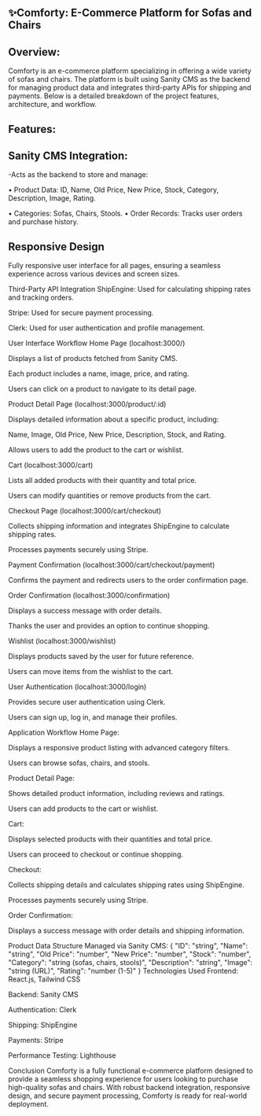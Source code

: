 ## ✨Comforty: E-Commerce Platform for Sofas and Chairs

## Overview:
Comforty is an e-commerce platform specializing in offering a wide variety of sofas and chairs. The platform is built using Sanity CMS as the backend for managing product data and integrates third-party APIs for shipping and payments. 
Below is a detailed breakdown of the project features, architecture, and workflow.

## Features:
## Sanity CMS Integration:
-Acts as the backend to store and manage:

• Product Data: ID, Name, Old Price, New Price, Stock, Category, Description, Image, Rating.

• Categories: Sofas, Chairs, Stools.
• Order Records: Tracks user orders and purchase history.

## Responsive Design
Fully responsive user interface for all pages, ensuring a seamless experience across various devices and screen sizes.

Third-Party API Integration
ShipEngine: Used for calculating shipping rates and tracking orders.

Stripe: Used for secure payment processing.

Clerk: Used for user authentication and profile management.

User Interface Workflow
Home Page (localhost:3000/)

Displays a list of products fetched from Sanity CMS.

Each product includes a name, image, price, and rating.

Users can click on a product to navigate to its detail page.

Product Detail Page (localhost:3000/product/:id)

Displays detailed information about a specific product, including:

Name, Image, Old Price, New Price, Description, Stock, and Rating.

Allows users to add the product to the cart or wishlist.

Cart (localhost:3000/cart)

Lists all added products with their quantity and total price.

Users can modify quantities or remove products from the cart.

Checkout Page (localhost:3000/cart/checkout)

Collects shipping information and integrates ShipEngine to calculate shipping rates.

Processes payments securely using Stripe.

Payment Confirmation (localhost:3000/cart/checkout/payment)

Confirms the payment and redirects users to the order confirmation page.

Order Confirmation (localhost:3000/confirmation)

Displays a success message with order details.

Thanks the user and provides an option to continue shopping.

Wishlist (localhost:3000/wishlist)

Displays products saved by the user for future reference.

Users can move items from the wishlist to the cart.

User Authentication (localhost:3000/login)

Provides secure user authentication using Clerk.

Users can sign up, log in, and manage their profiles.

Application Workflow
Home Page:

Displays a responsive product listing with advanced category filters.

Users can browse sofas, chairs, and stools.

Product Detail Page:

Shows detailed product information, including reviews and ratings.

Users can add products to the cart or wishlist.

Cart:

Displays selected products with their quantities and total price.

Users can proceed to checkout or continue shopping.

Checkout:

Collects shipping details and calculates shipping rates using ShipEngine.

Processes payments securely using Stripe.

Order Confirmation:

Displays a success message with order details and shipping information.

Product Data Structure
Managed via Sanity CMS:
{
  "ID": "string",
  "Name": "string",
  "Old Price": "number",
  "New Price": "number",
  "Stock": "number",
  "Category": "string (sofas, chairs, stools)",
  "Description": "string",
  "Image": "string (URL)",
  "Rating": "number (1-5)"
}
Technologies Used
Frontend: React.js, Tailwind CSS

Backend: Sanity CMS

Authentication: Clerk

Shipping: ShipEngine

Payments: Stripe

Performance Testing: Lighthouse


Conclusion
Comforty is a fully functional e-commerce platform designed to provide a seamless shopping experience for users looking to purchase high-quality sofas and chairs. With robust backend integration, responsive design, and secure payment processing, Comforty is ready for real-world deployment.

